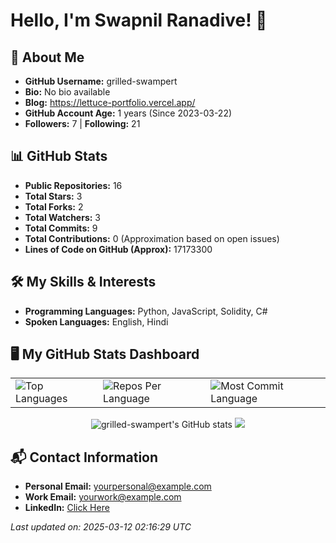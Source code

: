 
# Hello, I'm Swapnil Ranadive! 👋

## 📌 About Me
- **GitHub Username:** grilled-swampert
- **Bio:** No bio available
- **Blog:** https://lettuce-portfolio.vercel.app/
- **GitHub Account Age:** 1 years (Since 2023-03-22)
- **Followers:** 7 | **Following:** 21

## 📊 GitHub Stats
- **Public Repositories:** 16
- **Total Stars:** 3
- **Total Forks:** 2
- **Total Watchers:** 3
- **Total Commits:** 9
- **Total Contributions:** 0 (Approximation based on open issues)
- **Lines of Code on GitHub (Approx):** 17173300

## 🛠️ My Skills & Interests
- **Programming Languages:** Python, JavaScript, Solidity, C#
- **Spoken Languages:** English, Hindi

## 🖥️ My GitHub Stats Dashboard

<div align="center">
  <table>
    <tr>
      <td>
        <img src="https://github-readme-stats.vercel.app/api/top-langs/?username=grilled-swampert&hide=html&hide_border=true&layout=compact&langs_count=8&theme=synthwave" alt="Top Languages">
      </td>
      <td>
        <img src="https://github-profile-summary-cards.vercel.app/api/cards/repos-per-language?username=grilled-swampert&theme=synthwave&hide_border=true" alt="Repos Per Language">
      </td>
      <td>
        <img src="https://github-profile-summary-cards.vercel.app/api/cards/most-commit-language?username=grilled-swampert&theme=synthwave&hide_border=true" alt="Most Commit Language">
      </td>
    </tr>
  </table>
  <img src="https://github-readme-stats.vercel.app/api?username=grilled-swampert&show_icons=true&theme=synthwave" alt="grilled-swampert's GitHub stats">
  <img src="https://github-profile-summary-cards.vercel.app/api/cards/profile-details?username=grilled-swampert&theme=synthwave&hide_border=true">
</div>

## 📬 Contact Information
- **Personal Email:** yourpersonal@example.com
- **Work Email:** yourwork@example.com
- **LinkedIn:** [Click Here](https://linkedin.com/in/YOUR_LINKEDIN)

_Last updated on: 2025-03-12 02:16:29 UTC_

    